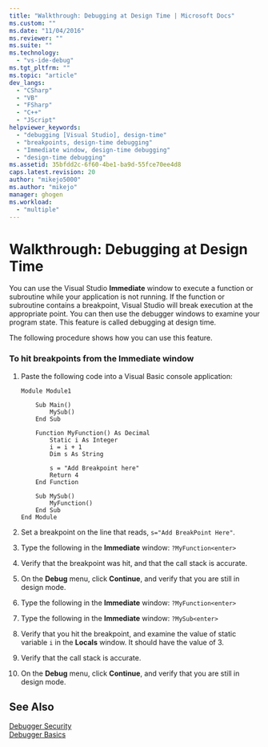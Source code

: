 ```yaml
---
title: "Walkthrough: Debugging at Design Time | Microsoft Docs"
ms.custom: ""
ms.date: "11/04/2016"
ms.reviewer: ""
ms.suite: ""
ms.technology: 
  - "vs-ide-debug"
ms.tgt_pltfrm: ""
ms.topic: "article"
dev_langs: 
  - "CSharp"
  - "VB"
  - "FSharp"
  - "C++"
  - "JScript"
helpviewer_keywords: 
  - "debugging [Visual Studio], design-time"
  - "breakpoints, design-time debugging"
  - "Immediate window, design-time debugging"
  - "design-time debugging"
ms.assetid: 35bfdd2c-6f60-4be1-ba9d-55fce70ee4d8
caps.latest.revision: 20
author: "mikejo5000"
ms.author: "mikejo"
manager: ghogen
ms.workload: 
  - "multiple"
---
```

# Walkthrough: Debugging at Design Time
You can use the Visual Studio **Immediate** window to execute a function or subroutine while your application is not running. If the function or subroutine contains a breakpoint, Visual Studio will break execution at the appropriate point. You can then use the debugger windows to examine your program state. This feature is called debugging at design time.  
  
 The following procedure shows how you can use this feature.  
  
### To hit breakpoints from the Immediate window  
  
1.  Paste the following code into a Visual Basic console application:  
  
    ```  
    Module Module1  
  
        Sub Main()  
            MySub()  
        End Sub  
  
        Function MyFunction() As Decimal  
            Static i As Integer  
            i = i + 1  
            Dim s As String  
  
            s = "Add Breakpoint here"  
            Return 4  
        End Function  
  
        Sub MySub()  
            MyFunction()  
        End Sub  
    End Module  
    ```  
  
2.  Set a breakpoint on the line that reads, `s="Add BreakPoint Here"`.  
  
3.  Type the following in the **Immediate** window: `?MyFunction<enter>`  
  
4.  Verify that the breakpoint was hit, and that the call stack is accurate.  
  
5.  On the **Debug** menu, click **Continue**, and verify that you are still in design mode.  
  
6.  Type the following in the **Immediate** window: `?MyFunction<enter>`  
  
7.  Type the following in the **Immediate** window: `?MySub<enter>`  
  
8.  Verify that you hit the breakpoint, and examine the value of static variable `i` in the **Locals** window. It should have the value of 3.  
  
9. Verify that the call stack is accurate.  
  
10. On the **Debug** menu, click **Continue**, and verify that you are still in design mode.  
  
## See Also  
 [Debugger Security](../debugger/debugger-security.md)   
 [Debugger Basics](../debugger/debugger-basics.md)